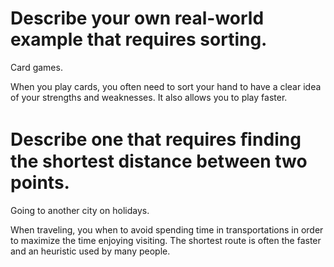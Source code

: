 # Describe your own real-world example that requires sorting.

Card games.

When you play cards, you often need to sort your hand to have a clear idea of your strengths and weaknesses. It also allows you to play faster.

# Describe one that requires ﬁnding the shortest distance between two points.

Going to another city on holidays.

When traveling, you when to avoid spending time in transportations in order to maximize the time enjoying visiting.
The shortest route is often the faster and an heuristic used by many people.

